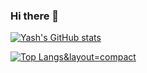 ### Hi there 👋

<!--
**yash-189/yash-189** is a ✨ _special_ ✨ repository because its `README.md` (this file) appears on your GitHub profile.

Here are some ideas to get you started:

- 🔭 I’m currently working on ...
- 🌱 I’m currently learning ...
- 👯 I’m looking to collaborate on ...
- 🤔 I’m looking for help with ...
- 💬 Ask me about ...
- 📫 How to reach me: ...
- 😄 Pronouns: ...
- ⚡ Fun fact: ...
-->


[![Yash's GitHub stats](https://github-readme-stats.vercel.app/api?username=yash-189&hide=contribs,prs,stars&count_private=true&show_icons=true&theme=dark)](https://github.com/yash-189/github-readme-stats)

[![Top Langs](https://github-readme-stats.vercel.app/api/top-langs/?username=yash-189)&layout=compact](https://github.com/yash-189/github-readme-stats)
